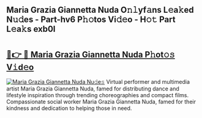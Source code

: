 ## Maria Grazia Giannetta Nuda O𝚗𝚕yf𝚊ns L𝚎a𝚔ed N𝚞𝚍es - Part-hv6 P𝚑𝚘tos Vi𝚍𝚎o - H𝚘𝚝 Part L𝚎a𝚔s exb0I

# <h2><a href="http://kf36cgc.oniu.top/?m=Maria+Grazia+Giannetta+Nuda">🔗👉 🔴 Maria Grazia Giannetta Nuda P𝚑ot𝚘𝚜 V𝚒d𝚎o</a></h2>

[![Maria Grazia Giannetta Nuda Nu𝚍e𝚜](https://i.imgur.com/0qMVB7G.gif)](http://kf36cgc.oniu.top/?m=Maria+Grazia+Giannetta+Nuda)
Virtual performer and multimedia artist Maria Grazia Giannetta Nuda, famed for distributing dance and lifestyle inspiration through trending choreographies and compact films. Compassionate social worker Maria Grazia Giannetta Nuda, famed for their kindness and dedication to helping those in need.  
